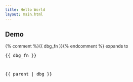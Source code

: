 ```yaml
---
title: Hello World
layout: main.html
---
```


## Demo 

{% comment %}{{ dbg_fn }}{% endcomment %} expands to 

<pre>{{ dbg_fn }}<pre>

<pre>{{ parent | dbg }}<pre>
